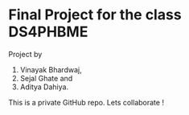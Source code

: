 # Final Project for the class DS4PHBME

Project by 
1. Vinayak Bhardwaj, 
2. Sejal Ghate and 
3. Aditya Dahiya.

This is a private GitHub repo. Lets collaborate !
